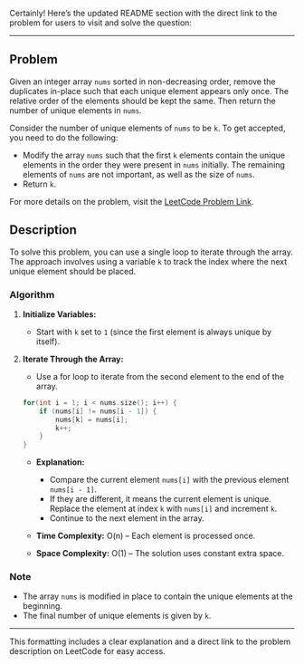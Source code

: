 Certainly! Here’s the updated README section with the direct link to the problem for users to visit and solve the question:

---

## Problem

Given an integer array `nums` sorted in non-decreasing order, remove the duplicates in-place such that each unique element appears only once. The relative order of the elements should be kept the same. Then return the number of unique elements in `nums`.

Consider the number of unique elements of `nums` to be `k`. To get accepted, you need to do the following:

- Modify the array `nums` such that the first `k` elements contain the unique elements in the order they were present in `nums` initially. The remaining elements of `nums` are not important, as well as the size of `nums`.
- Return `k`.

For more details on the problem, visit the [LeetCode Problem Link](https://leetcode.com/problems/remove-duplicates-from-sorted-array/description/).

## Description

To solve this problem, you can use a single loop to iterate through the array. The approach involves using a variable `k` to track the index where the next unique element should be placed.

### Algorithm

1. **Initialize Variables:**
   - Start with `k` set to `1` (since the first element is always unique by itself).
   
2. **Iterate Through the Array:**
   - Use a for loop to iterate from the second element to the end of the array.
   
   ```cpp
   for(int i = 1; i < nums.size(); i++) {
       if (nums[i] != nums[i - 1]) {
           nums[k] = nums[i];
           k++;
       }
   }
   ```

   - **Explanation:**
     - Compare the current element `nums[i]` with the previous element `nums[i - 1]`.
     - If they are different, it means the current element is unique. Replace the element at index `k` with `nums[i]` and increment `k`.
     - Continue to the next element in the array.

   - **Time Complexity:** O(n) – Each element is processed once.
   - **Space Complexity:** O(1) – The solution uses constant extra space.

### Note

- The array `nums` is modified in place to contain the unique elements at the beginning.
- The final number of unique elements is given by `k`.

---

This formatting includes a clear explanation and a direct link to the problem description on LeetCode for easy access.

